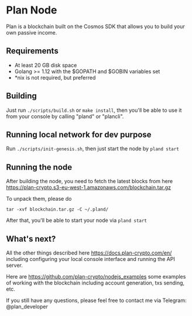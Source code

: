 # Plan Node

Plan is a blockchain built on the Cosmos SDK that allows you to build your own passive income. 

## Requirements

 - At least 20 GB disk space
 - Golang >= 1.12 with the $GOPATH and $GOBIN variables set
 - *nix is not required, but preferred
 
## Building

Just run `./scripts/build.sh` or `make install`, then you'll be able to use it from your console by calling "pland" or "plancli".
 
## Running local network for dev purpose

Run `./scripts/init-genesis.sh`, then just start the node by `pland start` 

## Running the node

After building the node, you need to fetch the latest blocks from here https://plan-crypto.s3-eu-west-1.amazonaws.com/blockchain.tar.gz

To unpack them, please do

```shell script
tar -xvf blockchain.tar.gz -C ~/.pland/
```

After that, you'll be able to start your node via  ```pland start```

## What's next?

All the other things described here https://docs.plan-crypto.com/en/ including configuring your local console interface and running the API server.

Here are https://github.com/plan-crypto/nodejs_examples some examples of working with the blockchain including account generation, txs sending, etc.

If you still have any questions, please feel free to contact me via Telegram: @plan_developer